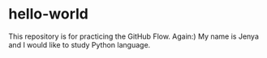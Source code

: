 # hello-world
This repository is for practicing the GitHub Flow. Again:)
My name is Jenya and I would like to study Python language.
